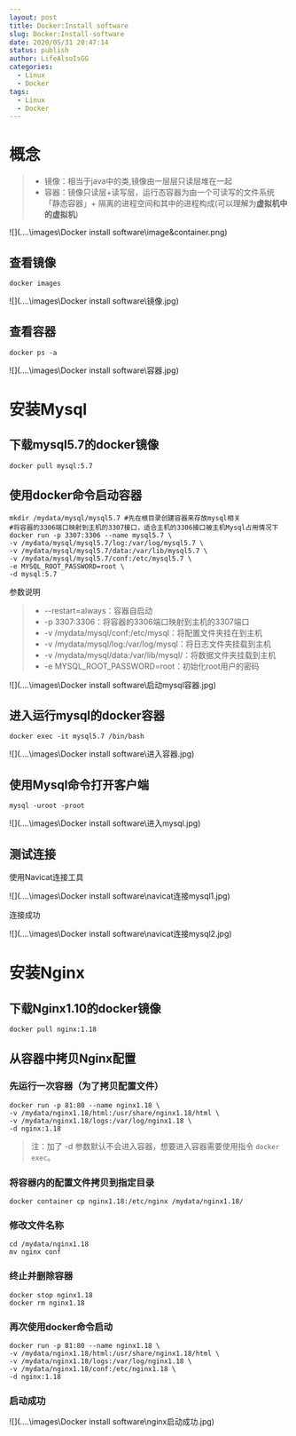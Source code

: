 ```yaml
---
layout: post
title: Docker:Install software
slug: Docker:Install-software
date: 2020/05/31 20:47:14
status: publish
author: LifeAlsoIsGG
categories: 
  - Linux
  - Docker
tags: 
  - Linux
  - Docker
---
```




# 概念

> - 镜像：相当于java中的类,镜像由一层层只读层堆在一起
> - 容器：镜像只读层+读写层，运行态容器为由一个可读写的文件系统「静态容器」+ 隔离的进程空间和其中的进程构成(可以理解为**虚拟机中的虚拟机**)



![](..\..\images\Docker install software\image&container.png)

## 查看镜像

```shell
docker images
```

![](..\..\images\Docker install software\镜像.jpg)



## 查看容器

```shell
docker ps -a
```

![](..\..\images\Docker install software\容器.jpg)



# 安装Mysql

## 下载mysql5.7的docker镜像

```shell
docker pull mysql:5.7
```

## 使⽤docker命令启动容器

```shell
mkdir /mydata/mysql/mysql5.7 #先在根目录创建容器来存放mysql相关
#将容器的3306端口映射到主机的3307接口，适合主机的3306接口被主机Mysql占用情况下
docker run -p 3307:3306 --name mysql5.7 \
-v /mydata/mysql/mysql5.7/log:/var/log/mysql5.7 \
-v /mydata/mysql/mysql5.7/data:/var/lib/mysql5.7 \
-v /mydata/mysql/mysql5.7/conf:/etc/mysql5.7 \
-e MYSQL_ROOT_PASSWORD=root \
-d mysql:5.7
```

参数说明 

> - --restart=always：容器自启动
> - -p 3307:3306：将容器的3306端⼝映射到主机的3307端⼝        
> - -v /mydata/mysql/conf:/etc/mysql：将配置⽂件夹挂在到主机
> - -v /mydata/mysql/log:/var/log/mysql：将⽇志⽂件夹挂载到主机
> - -v /mydata/mysql/data:/var/lib/mysql/：将数据⽂件夹挂载到主机
> - -e MYSQL_ROOT_PASSWORD=root：初始化root⽤户的密码



![](..\..\images\Docker install software\启动mysql容器.jpg)



## 进⼊运⾏mysql的docker容器

```shell
docker exec -it mysql5.7 /bin/bash
```



![](..\..\images\Docker install software\进入容器.jpg)



## 使⽤Mysql命令打开客户端

```shell
mysql -uroot -proot
```



![](..\..\images\Docker install software\进入mysql.jpg)



## 测试连接

使用Navicat连接工具

![](..\..\images\Docker install software\navicat连接mysql1.jpg)



连接成功

![](..\..\images\Docker install software\navicat连接mysql2.jpg)





# 安装Nginx

## 下载Nginx1.10的docker镜像

```shell
docker pull nginx:1.18
```



## 从容器中拷⻉Nginx配置

### 先运⾏⼀次容器（为了拷⻉配置⽂件）

```shell
docker run -p 81:80 --name nginx1.18 \
-v /mydata/nginx1.18/html:/usr/share/nginx1.18/html \
-v /mydata/nginx1.18/logs:/var/log/nginx1.18 \
-d nginx:1.18
```

> 注：加了 -d 参数默认不会进⼊容器，想要进⼊容器需要使⽤指令 `docker exec`。



### 将容器内的配置⽂件拷⻉到指定⽬录

```shell
docker container cp nginx1.18:/etc/nginx /mydata/nginx1.18/
```



### 修改⽂件名称

```shell
cd /mydata/nginx1.18 
mv nginx conf
```



### 终⽌并删除容器

```shell
docker stop nginx1.18
docker rm nginx1.18
```



### 再次使⽤docker命令启动

```shell
docker run -p 81:80 --name nginx1.18 \
-v /mydata/nginx1.18/html:/usr/share/nginx1.18/html \
-v /mydata/nginx1.18/logs:/var/log/nginx1.18 \
-v /mydata/nginx1.18/conf:/etc/nginx1.18 \
-d nginx:1.18
```



### 启动成功

![](..\..\images\Docker install software\nginx启动成功.jpg)